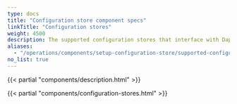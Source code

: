 ```yaml
---
type: docs
title: "Configuration store component specs"
linkTitle: "Configuration stores"
weight: 4500
description: The supported configuration stores that interface with Dapr
aliases:
  - "/operations/components/setup-configuration-store/supported-configuration-stores/"
no_list: true
---
```


{{< partial "components/description.html" >}}

{{< partial "components/configuration-stores.html" >}}
